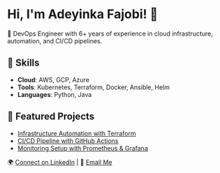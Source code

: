 # Hi, I'm Adeyinka Fajobi! 👋
🚀 DevOps Engineer with 6+ years of experience in cloud infrastructure, automation, and CI/CD pipelines.

## 🌟 Skills
- **Cloud**: AWS, GCP, Azure
- **Tools**: Kubernetes, Terraform, Docker, Ansible, Helm
- **Languages**: Python, Java

## 🔧 Featured Projects
- [Infrastructure Automation with Terraform](https://github.com/Fajobi13/terraform-infra)
- [CI/CD Pipeline with GitHub Actions](https://github.com/Fajobi13/ci-cd-pipeline)
- [Monitoring Setup with Prometheus & Grafana](https://github.com/Fajobi13/monitoring-stack)

🌍 [Connect on LinkedIn](https://www.linkedin.com/in/Fajobi13/) | 📧 [Email Me](mailto:fajobi13@gmail.com)
